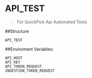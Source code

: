 # API_TEST
> For QuickPick Api Automated Tests

##Structure
```
API_TEST
```

##Enviroment Variables:
```
API_HOST
API_KEY
API_TOKEN_REQUEST
INGESTION_TOKEN_REQUEST
```
